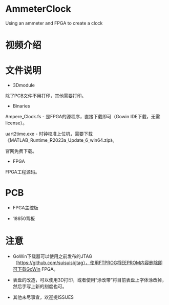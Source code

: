 # AmmeterClock
Using an ammeter and FPGA to create a clock

# 视频介绍



# 文件说明

- 3Dmodule

除了PCB文件不用打印，其他需要打印。

- Binaries

Ampere_Clock.fs - 是FPGA的源程序，直接下载即可（Gowin IDE下载，无需license）。

uart2time.exe - 时钟校准上位机，需要下载《MATLAB_Runtime_R2023a_Update_6_win64.zip》。

官网免费下载。

- FPGA

FPGA工程源码。

# PCB

- FPGA主控板

> 

- 18650背板

> 

# 注意

- GoWin下载器可以使用之前发布的JTAG（https://github.com/suisuisi/jtag），使用FTPROG将EEPROM内容删除即可下载GoWin FPGA。

- 表盘的改造，可以使用3D打印，或者使用“涂改带”将目前表盘上字体涂改掉，然后手写上新的刻度也可。

- 其他未尽事宜，欢迎提ISSUES
